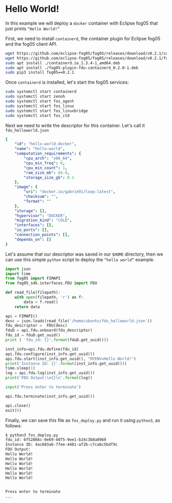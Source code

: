 

# Hello World!

In this example we will deploy a `docker` container with Eclipse fog05 that just prints `“Hello World!”`

First, we need to install `containerd`, the container plugin for Eclipse fog05 and the fog05 client API.

```bash
wget https://github.com/eclipse-fog05/fog05/releases/download/v0.2.1/containerd.io_1.3.4-1_amd64.deb
wget https://github.com/eclipse-fog05/fog05/releases/download/v0.2.1/fog05-plugin-fdu-containerd_0.2.1-1_amd64.deb
sudo apt install ./containerd.io_1.3.4-1_amd64.deb
sudo apt install ./fog05-plugin-fdu-containerd_0.2.0-1.deb
sudo pip3 install fog05==0.2.1
```

Once `containerd` is installed, let's start the fog05 services:

```bash
sudo systemctl start containerd
sudo systemctl start zenoh
sudo systemctl start fos_agent
sudo systemctl start fos_linux
sudo systemctl start fos_linuxbridge
sudo systemctl start fos_ctd
```

Next we need to write the descriptor for this container. Let's call it `fdu_helloworld.json`

```yml
{
    "id": "hello-world-docker",
    "name": "hello-world",
    "computation_requirements": {
        "cpu_arch": "x86_64",
        "cpu_min_freq": 0,
        "cpu_min_count": 1,
        "ram_size_mb": 64.0,
        "storage_size_gb": 0.1
    },
    "image": {
        "uri": "docker.io/gabrik91/loop:latest",
        "checksum": "",
        "format": ""
    },
    "storage": [],
    "hypervisor": "DOCKER",
    "migration_kind": "COLD",
    "interfaces": [],
    "io_ports": [],
    "connection_points": [],
    "depends_on": []
}
```

Let's assume that our descriptor was saved in our `$HOME` directory, then we can use this simple `python` script to deploy the `“hello world”` example.


```python
import json
import time
from fog05 import FIMAPI
from fog05_sdk.interfaces.FDU import FDU

def read_file(filepath):
	with open(filepath, 'r') as f:
		data = f.read()
	return data

api = FIMAPI()
desc = json.loads(read_file('/home/ubuntu/fdu_helloworld.json'))
fdu_descriptor =  FDU(desc)
fduD = api.fdu.onboard(fdu_descriptor)
fdu_id = fduD.get_uuid()
print ( 'fdu_id: {}'.format(fduD.get_uuid()))

inst_info=api.fdu.define(fdu_id)
api.fdu.configure(inst_info.get_uuid())
api.fdu.start(inst_info.get_uuid(), "MYENV=Hello World!")
print('Instance ID: {}'.format(inst_info.get_uuid()))
time.sleep(1)
log = api.fdu.log(inst_info.get_uuid())
print('FDU Output:\n{}\n'.format(log))

input('Press enter to terminate')

api.fdu.terminate(inst_info.get_uuid())

api.close()
exit(0)
```

Finally, we can save this file as `fos_deploy.py` and run it using `python3`, as follows:

```bash
$ python3 fos_deploy.py
fdu_id: 6f52866c-0e69-4075-9ee1-b24c3b8a0969
Instance ID: 4ac683a6-7fee-4481-af2b-c7ca6c5bdf9c
FDU Output:
Hello World!
Hello World!
Hello World!
Hello World!
Hello World!
Hello World!


Press enter to terminate
...
```



